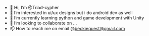- 👋 Hi, I’m @Triad-cypher
- 👀 I’m interested in ui/ux designs but i do android dev as well
- 🌱 I’m currently learning python and game development with Unity
- 💞️ I’m looking to collaborate on ...
- 📫 How to reach me on email @beckiequest@gmail.com

<!---
Triad-cypher/Triad-cypher is a ✨ special ✨ repository because its `README.md` (this file) appears on your GitHub profile.
You can click the Preview link to take a look at your changes.
--->
